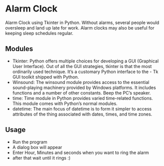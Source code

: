 # Alarm Clock

Alarm Clock using Tkinter in Python. Without alarms, several people would oversleep and land up late for work. Alarm clocks may also be useful for keeping sleep schedules regular.

## Modules

- Tkinter: Python offers multiple choices for developing a GUI (Graphical User Interface). Out of all the GUI strategies, tkinter is that the most ordinarily used technique. It’s a customary Python interface to the - Tk GUI toolkit shipped with Python.
- Winsound: The winsound module provides access to the essential sound-playing machinery provided by Windows platforms. It includes functions and a number of other constants. Beep the PC’s speaker.
- time: Time module in Python provides varied time-related functions. This module comes with Python’s normal modules.
- datetime: The main focus of datetime is to form it simpler to access attributes of the thing associated with dates, times, and time zones.

## Usage

- Run the program
- A dialog box will appear
- Enter Hour, Minutes and seconds when you want to ring the alarm
- after that wait until it rings :)

